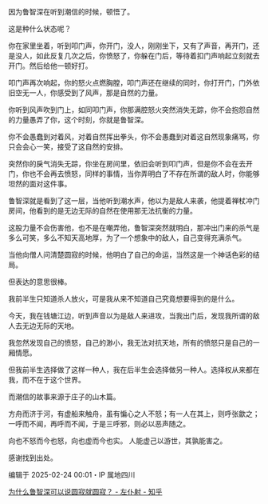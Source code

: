 因为鲁智深在听到潮信的时候，顿悟了。

这是种什么状态呢？

你在家里坐着，听到叩门声，你开门，没人，刚刚坐下，又有了声音，再开门，还是没人，如此反复几次之后，你愤怒了，你躲在门后，等待着扣门声响起立刻就去开门。然后给他一顿好打。

叩门声再次响起，你的怒火点燃胸膛，叩门声还在继续的同时，你打开门，门外依旧空无一人，你感受到了风声，那是自然的力量。

你听到风声吹到门上，如同叩门声，你那满腔怒火突然消失无踪，你不会抱怨自然的力量愚弄了你，这个时刻，你就是鲁智深。

你不会愚蠢到对着风，对着自然挥出拳头，你不会愚蠢到对着这自然现象痛骂，你只会会心一笑，接受了这自然的安排。

突然你的戾气消失无踪，你坐在房间里，依旧会听到叩门声，但是你不会在去开门，你也不会再去愤怒，同样的事情，当你弄明白了不存在所谓的敌人时，你能够坦然的面对这件事。

鲁智深就是看到了这一层，当他听到潮水声，他以为是敌人来袭，他提着禅杖冲门房间，他看到的是无边无际的自然在使用那无法抗衡的力量。

这股力量不会伤害他，也不是在嘲弄他，鲁智深突然就明白，那冲出门来的杀气是多么可笑，多么不知天高地厚，为了一个想象中的敌人，自己变得充满杀气。

当他向僧人问清楚圆寂的时候，他明白了自己的命运，当然这是一个神话色彩的结局。

但表达的意思很棒。

我前半生只知道杀人放火，可是我从来不知道自己究竟想要得到的是什么。

今天，我在钱塘江边，听到声音以为是敌人来进攻，当我出门后，发现我所谓的敌人去无边无际的天地。

我忽然发现自己的愤怒，自己的渺小，我无法对抗天地，所有的愤怒只是自己的一厢情愿。

但我前半生选择做了这样一种人，我在后半生会选择做另一种人。选择权从来都在我，而不在于这个世界。

而潮信的故事来源于庄子的山木篇。

方舟而济于河，有虚船来触舟，虽有惼心之人不怒；有一人在其上，则呼张歙之；一呼而不闻，再呼而不闻，于是三呼邪，则必以恶声随之。

向也不怒而今也怒，向也虚而今也实。 人能虚己以游世，其孰能害之。

 感谢找到出处。

编辑于 2025-02-24 00:01・IP 属地四川

[为什么鲁智深可以说圆寂就圆寂？ - 左仆射 - 知乎](https://www.zhihu.com/question/46998574/answer/73883747375)